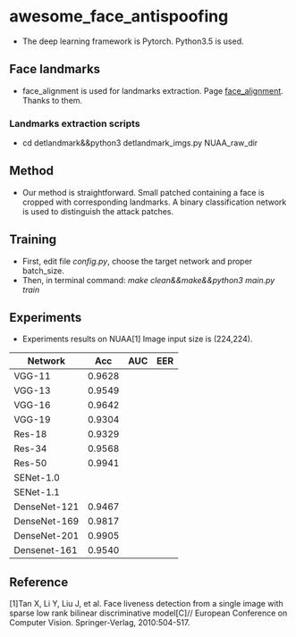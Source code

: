 # awesome_face_antispoofing
- The deep learning framework is Pytorch. Python3.5 is used.
## Face landmarks
- face_alignment is used for landmarks extraction. Page [face_alignment](https://github.com/1adrianb/face-alignment). Thanks to them.
### Landmarks extraction scripts
- cd detlandmark&&python3 detlandmark_imgs.py NUAA_raw_dir
## Method
- Our method is straightforward. Small patched containing a face is cropped with corresponding landmarks. A binary classification network is used to distinguish the attack patches.  
## Training
- First, edit file *config.py*, choose the target network and proper batch_size.
- Then, in terminal command: *make clean&&make&&python3 main.py train*
## Experiments
-  Experiments results on NUAA[1] Image input size is (224,224).

|    Network    | Acc  | AUC  | EER  |
|---------------|---|---|---|
| VGG-11        |  0.9628 |   |   |
| VGG-13        |  0.9549 |   |   |
| VGG-16        |  0.9642 |   |   |
| VGG-19        |  0.9304 |   |   |
| Res-18        |  0.9329 |   |   |
| Res-34        |  0.9568 |   |   |
| Res-50        |  0.9941 |   |   |
| SENet-1.0     |   |   |   |
| SENet-1.1     |   |   |   |
| DenseNet-121  |  0.9467 |   |   |
| DenseNet-169  |  0.9817 |   |   |
| DenseNet-201  |  0.9905 |   |   |
| Densenet-161  |  0.9540 |   |   |

## Reference
[1]Tan X, Li Y, Liu J, et al. Face liveness detection from a single image with sparse low rank bilinear discriminative model[C]// European Conference on Computer Vision. Springer-Verlag, 2010:504-517.
